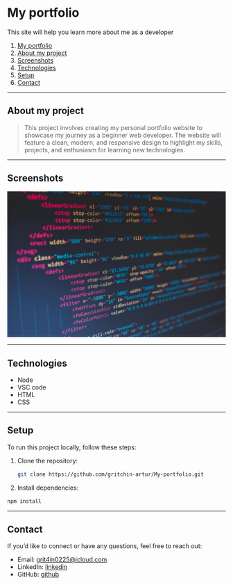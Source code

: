 # My portfolio

This site will help you learn more about me as a developer

1. [My portfolio](#my-portfolio)
2. [About my project](#about-my-project)
3. [Screenshots](#screenshots)
4. [Technologies](#technologies)
5. [Setup](#setup)
6. [Contact](#contact)

---

## About my project

> This project involves creating my personal portfolio website to showcase my
> journey as a beginner web developer. The website will feature a clean, modern,
> and responsive design to highlight my skills, projects, and enthusiasm for
> learning new technologies.

---

## Screenshots

![Screenshots](./planning/screenshot.jpg)

---

## Technologies

- Node
- VSC code
- HTML
- CSS

---

## Setup

To run this project locally, follow these steps:

1. Clone the repository:

   ```bash
   git clone https://github.com/gritchin-artur/My-portfolio.git
   ```

2. Install dependencies:

```bash
npm install
```

---

## Contact

If you’d like to connect or have any questions, feel free to reach out:

- Email: <grit4in0225@icloud.com>
- LinkedIn: [linkedin](https://www.linkedin.com/in/artur-hrytchyn/)
- GitHub: [github](https://github.com/gritchin-artur)

